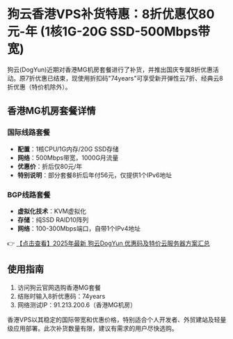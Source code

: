 # 狗云香港VPS补货特惠：8折优惠仅80元-年 (1核1G-20G SSD-500Mbps带宽)

狗云(DogYun)近期对香港MG机房套餐进行了补货，并推出国庆专属8折优惠活动。原7折优惠已结束，现使用折扣码"74years"可享受新开弹性云7折、经典云8折优惠（特价机除外）。

## 香港MG机房套餐详情

### 国际线路套餐
- **配置**：1核CPU/1G内存/20G SSD存储
- **网络**：500Mbps带宽，1000G月流量
- **优惠价**：折后仅80元/年
- **特别说明**：部分套餐8折后年付56元，仅提供1个IPv6地址

### BGP线路套餐
- **虚拟化技术**：KVM虚拟化
- **存储**：纯SSD RAID10阵列
- **网络**：100-300Mbps端口，自带1个IPv4地址

👉 [【点击查看】2025年最新 狗云DogYun 优惠码及特价云服务器方案汇总](https://bit.ly/DogYun)

## 使用指南
1. 访问狗云官网选购香港MG套餐
2. 结账时输入8折优惠码：74years
3. 网络测试IP：91.213.200.6（香港MG机房）

香港VPS以其稳定的国际带宽和优惠价格，特别适合个人开发者、外贸建站及轻量级应用部署。此次补货数量有限，建议有需求的用户尽快选购。